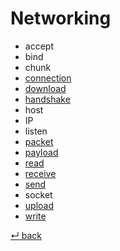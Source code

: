 # Networking

  - accept
  - bind
  - chunk
  - [connection](connection.md)
  - [download](download.md)
  - [handshake](handshake.md)
  - host
  - IP
  - listen
  - [packet](packet.md)
  - [payload](payload.md)
  - [read](read.md)
  - [receive](receive.md)
  - [send](send.md)
  - socket
  - [upload](upload.md)
  - [write](write.md)

[↵ back](../README.md)
